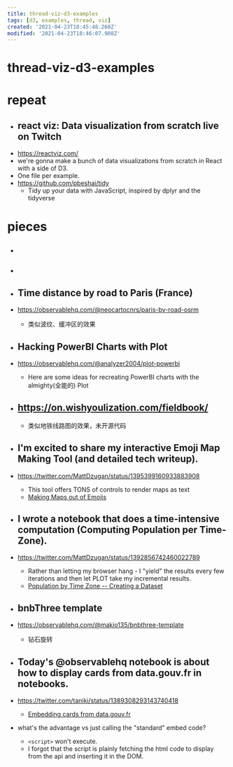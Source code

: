 ```yaml
---
title: thread-viz-d3-examples
tags: [d3, examples, thread, viz]
created: '2021-04-23T18:45:48.260Z'
modified: '2021-04-23T18:46:07.908Z'
---
```


# thread-viz-d3-examples

# repeat

- ## react viz: Data visualization from scratch live on Twitch
- https://reactviz.com/
- we're gonna make a bunch of data visualizations from scratch in React with a side of D3. 
- One file per example.
- https://github.com/pbeshai/tidy
  - Tidy up your data with JavaScript, inspired by dplyr and the tidyverse
# pieces
- ## 

- ## 

- ## Time distance by road to Paris (France)
- https://observablehq.com/@neocartocnrs/paris-by-road-osrm
  - 类似波纹、缓冲区的效果


- ## Hacking PowerBI Charts with Plot
- https://observablehq.com/@analyzer2004/plot-powerbi
  - Here are some ideas for recreating PowerBI charts with the almighty(全能的) Plot

- ## https://on.wishyoulization.com/fieldbook/
  - 类似地铁线路图的效果，未开源代码

- ## I'm excited to share my interactive Emoji Map Making Tool (and detailed tech writeup).  
- https://twitter.com/MattDzugan/status/1395399160933883908
  - This tool offers TONS of controls to render maps as text
  - [Making Maps out of Emojis](https://observablehq.com/@mattdzugan/making-maps-out-of-emojis)

- ## I wrote a notebook that does a time-intensive computation (Computing Population per Time-Zone).
- https://twitter.com/MattDzugan/status/1392856742460022789
  - Rather than letting my browser hang - I "yield" the results every few iterations and then let PLOT take my incremental results.
  - [Population by Time Zone -- Creating a Dataset](https://observablehq.com/@mattdzugan/population-by-time-zone-creating-a-dataset)

- ## bnbThree template
- https://observablehq.com/@makio135/bnbthree-template
  - 钻石旋转

- ## Today's @observablehq notebook is about how to display cards from data.gouv.fr in notebooks.
- https://twitter.com/taniki/status/1389308293143740418
  - [Embedding cards from data.gouv.fr](https://observablehq.com/@taniki/datagouvfr-oembed)
- what's the advantage vs just calling the "standard" embed code?
  - `<script>` won't execute.
  - I forgot that the script is plainly fetching the html code to display from the api and inserting it in the DOM.
